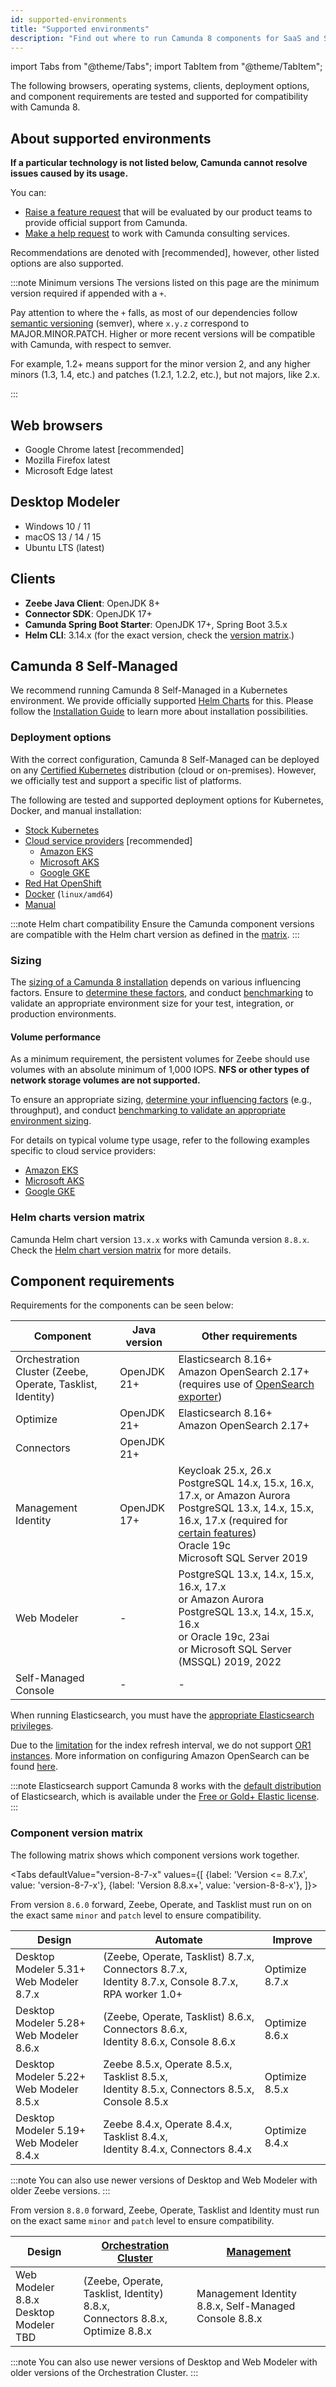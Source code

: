 ```yaml
---
id: supported-environments
title: "Supported environments"
description: "Find out where to run Camunda 8 components for SaaS and Self-Managed, including Optimize for both Camunda 8 and Camunda 7."
---
```


import Tabs from "@theme/Tabs";
import TabItem from "@theme/TabItem";

The following browsers, operating systems, clients, deployment options, and component requirements are tested and supported for compatibility with Camunda 8.

## About supported environments

**If a particular technology is not listed below, Camunda cannot resolve issues caused by its usage.**

You can:

- [Raise a feature request](/reference/contact.md) that will be evaluated by our product teams to provide official support from Camunda.
- [Make a help request](/reference/contact.md) to work with Camunda consulting services.

Recommendations are denoted with [recommended], however, other listed options are also supported.

:::note Minimum versions
The versions listed on this page are the minimum version required if appended with a `+`.

Pay attention to where the `+` falls, as most of our dependencies follow [semantic versioning](https://semver.org/) (semver), where `x.y.z` correspond to MAJOR.MINOR.PATCH. Higher or more recent versions will be compatible with Camunda, with respect to semver.

For example, 1.2+ means support for the minor version 2, and any higher minors (1.3, 1.4, etc.) and patches (1.2.1, 1.2.2, etc.), but not majors, like 2.x.

:::

## Web browsers

- Google Chrome latest [recommended]
- Mozilla Firefox latest
- Microsoft Edge latest

## Desktop Modeler

- Windows 10 / 11
- macOS 13 / 14 / 15
- Ubuntu LTS (latest)

## Clients

- **Zeebe Java Client**: OpenJDK 8+
- **Connector SDK**: OpenJDK 17+
- **Camunda Spring Boot Starter**: OpenJDK 17+, Spring Boot 3.5.x
- **Helm CLI**: 3.14.x (for the exact version, check the [version matrix](https://helm.camunda.io/camunda-platform/version-matrix/).)

## Camunda 8 Self-Managed

We recommend running Camunda 8 Self-Managed in a Kubernetes environment. We provide officially supported [Helm Charts](/self-managed/setup/overview.md) for this. Please follow the [Installation Guide](/self-managed/setup/overview.md) to learn more about installation possibilities.

### Deployment options

With the correct configuration, Camunda 8 Self-Managed can be deployed on any [Certified Kubernetes](https://www.cncf.io/training/certification/software-conformance/#benefits) distribution (cloud or on-premises). However, we officially test and support a specific list of platforms.

The following are tested and supported deployment options for Kubernetes, Docker, and manual installation:

- [Stock Kubernetes](/self-managed/deployment/helm/install/quick-install.md)
- [Cloud service providers](/self-managed/deployment/helm/install/quick-install.md) [recommended]
  - [Amazon EKS](/self-managed/deployment/helm/cloud-providers/amazon/amazon-eks/amazon-eks.md)
  - [Microsoft AKS](/self-managed/deployment/helm/cloud-providers/azure/microsoft-aks/microsoft-aks.md)
  - [Google GKE](/self-managed/deployment/helm/cloud-providers/gcp/google-gke.md)
- [Red Hat OpenShift](/self-managed/deployment/helm/cloud-providers/openshift/redhat-openshift.md)
- [Docker](/self-managed/deployment/docker/docker.md) (`linux/amd64`)
- [Manual](/self-managed/deployment/manual/install.md)

:::note Helm chart compatibility
Ensure the Camunda component versions are compatible with the Helm chart version as defined in the [matrix](https://helm.camunda.io/camunda-platform/version-matrix/).
:::

### Sizing

The [sizing of a Camunda 8 installation](/components/best-practices/architecture/sizing-your-environment.md) depends on various influencing factors. Ensure to [determine these factors](../components/best-practices/architecture/sizing-your-environment.md#understanding-influencing-factors), and conduct [benchmarking](../components/best-practices/architecture/sizing-your-environment.md#running-experiments-and-benchmarks) to validate an appropriate environment size for your test, integration, or production environments.

#### Volume performance

As a minimum requirement, the persistent volumes for Zeebe should use volumes with an absolute minimum of 1,000 IOPS. **NFS or other types of network storage volumes are not supported.**

To ensure an appropriate sizing, [determine your influencing factors](../components/best-practices/architecture/sizing-your-environment.md#understanding-influencing-factors) (e.g., throughput), and conduct [benchmarking to validate an appropriate environment sizing](../components/best-practices/architecture/sizing-your-environment.md#running-experiments-and-benchmarks).

For details on typical volume type usage, refer to the following examples specific to cloud service providers:

- [Amazon EKS](/self-managed/reference-architecture/kubernetes.md#amazon-eks)
- [Microsoft AKS](/self-managed/reference-architecture/kubernetes.md#microsoft-aks)
- [Google GKE](/self-managed/reference-architecture/kubernetes.md#google-gke)

### Helm charts version matrix

Camunda Helm chart version `13.x.x` works with Camunda version `8.8.x`. Check the [Helm chart version matrix](https://helm.camunda.io/camunda-platform/version-matrix/camunda-8.8/) for more details.

## Component requirements

Requirements for the components can be seen below:

| Component                                                  | Java version | Other requirements                                                                                                                                                                                                                                                                                               |
| ---------------------------------------------------------- | ------------ | ---------------------------------------------------------------------------------------------------------------------------------------------------------------------------------------------------------------------------------------------------------------------------------------------------------------- |
| Orchestration Cluster (Zeebe, Operate, Tasklist, Identity) | OpenJDK 21+  | Elasticsearch 8.16+<br/>Amazon OpenSearch 2.17+ (requires use of [OpenSearch exporter](/self-managed/components/orchestration-cluster/zeebe/exporters/opensearch-exporter.md))                                                                                                                                   |
| Optimize                                                   | OpenJDK 21+  | Elasticsearch 8.16+<br/>Amazon OpenSearch 2.17+                                                                                                                                                                                                                                                                  |
| Connectors                                                 | OpenJDK 21+  |                                                                                                                                                                                                                                                                                                                  |
| Management Identity                                        | OpenJDK 17+  | Keycloak 25.x, 26.x<br/>PostgreSQL 14.x, 15.x, 16.x, 17.x, or Amazon Aurora PostgreSQL 13.x, 14.x, 15.x, 16.x, 17.x (required for [certain features](/self-managed/components/management-identity/miscellaneous/configuration-variables.md#database-configuration))<br/>Oracle 19c<br/>Microsoft SQL Server 2019 |
| Web Modeler                                                | -            | PostgreSQL 13.x, 14.x, 15.x, 16.x, 17.x<br/>or Amazon Aurora PostgreSQL 13.x, 14.x, 15.x, 16.x<br/>or Oracle 19c, 23ai<br/>or Microsoft SQL Server (MSSQL) 2019, 2022                                                                                                                                            |
| Self-Managed Console                                       | -            | -                                                                                                                                                                                                                                                                                                                |

When running Elasticsearch, you must have the [appropriate Elasticsearch privileges](/self-managed/concepts/elasticsearch-privileges.md).

Due to the [limitation](https://docs.aws.amazon.com/opensearch-service/latest/developerguide/or1.html#or1-considerations)
for the index refresh interval, we do not support [OR1 instances](https://docs.aws.amazon.com/opensearch-service/latest/developerguide/or1.html). More information on configuring Amazon OpenSearch can be found [here](/self-managed/deployment/helm/configure/database/using-existing-opensearch.md).

:::note Elasticsearch support
Camunda 8 works with the [default distribution](https://www.elastic.co/downloads/elasticsearch) of Elasticsearch, which is available under the [Free or Gold+ Elastic license](https://www.elastic.co/pricing/faq/licensing#summary).
:::

### Component version matrix

The following matrix shows which component versions work together.

<Tabs
defaultValue="version-8-7-x"
values={[
{label: 'Version <= 8.7.x', value: 'version-8-7-x'},
{label: 'Version 8.8.x+', value: 'version-8-8-x'},
]}>

<TabItem value="version-8-7-x">

From version `8.6.0` forward, Zeebe, Operate, and Tasklist must run on on the exact same `minor` and `patch` level to ensure compatibility.

| Design                                        | Automate                                                                                                | Improve        |
| --------------------------------------------- | ------------------------------------------------------------------------------------------------------- | -------------- |
| Desktop Modeler 5.31+ <br/> Web Modeler 8.7.x | (Zeebe, Operate, Tasklist) 8.7.x, Connectors 8.7.x, <br/>Identity 8.7.x, Console 8.7.x, RPA worker 1.0+ | Optimize 8.7.x |
| Desktop Modeler 5.28+ <br/> Web Modeler 8.6.x | (Zeebe, Operate, Tasklist) 8.6.x, Connectors 8.6.x, <br/>Identity 8.6.x, Console 8.6.x                  | Optimize 8.6.x |
| Desktop Modeler 5.22+ <br/> Web Modeler 8.5.x | Zeebe 8.5.x, Operate 8.5.x, Tasklist 8.5.x, <br/>Identity 8.5.x, Connectors 8.5.x, Console 8.5.x        | Optimize 8.5.x |
| Desktop Modeler 5.19+ <br/> Web Modeler 8.4.x | Zeebe 8.4.x, Operate 8.4.x, Tasklist 8.4.x, <br/>Identity 8.4.x, Connectors 8.4.x                       | Optimize 8.4.x |

:::note
You can also use newer versions of Desktop and Web Modeler with older Zeebe versions.
:::

</TabItem>

<TabItem value="version-8-8-x">

From version `8.8.0` forward, Zeebe, Operate, Tasklist and Identity must run on the exact same `minor` and `patch` level to ensure compatibility.

| Design                                     | [Orchestration Cluster](../self-managed/reference-architecture/reference-architecture.md#orchestration-cluster) | [Management](../self-managed/reference-architecture/reference-architecture.md#web-modeler-and-console) |
| ------------------------------------------ | --------------------------------------------------------------------------------------------------------------- | ------------------------------------------------------------------------------------------------------ |
| Web Modeler 8.8.x<br/> Desktop Modeler TBD | (Zeebe, Operate, Tasklist, Identity) 8.8.x, <br/>Connectors 8.8.x, Optimize 8.8.x                               | Management Identity 8.8.x, Self-Managed Console 8.8.x                                                  |

:::note
You can also use newer versions of Desktop and Web Modeler with older versions of the Orchestration Cluster.
:::

</TabItem>

</Tabs>

